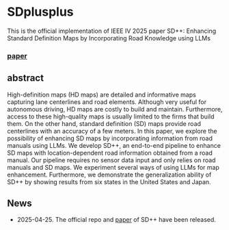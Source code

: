 # SDplusplus
This is the official implementation of IEEE IV 2025 paper SD++: Enhancing Standard Definition Maps by Incorporating Road Knowledge using LLMs

### [paper](https://arxiv.org/pdf/2502.02773v1)

## abstract
High-definition maps (HD maps) are detailed and informative maps capturing lane centerlines and road elements. Although very useful for autonomous driving, HD maps are costly to build and maintain. Furthermore, access to these high-quality maps is usually limited to the firms that build them. On the other hand,
standard definition (SD) maps provide road centerlines with an accuracy of a few meters. In this paper, we explore the possibility of enhancing SD maps by incorporating information from road manuals using LLMs. We develop SD++, an end-to-end pipeline to enhance SD maps with location-dependent road information obtained from a road manual. Our pipeline requires no sensor data input and only relies on road manuals and SD maps. We experiment several ways of using LLMs for map enhancement. Furthermore, we demonstrate the generalization ability of SD++ by showing results from six states in the United States and Japan.

## News
- 2025-04-25. The official repo and [paper](https://arxiv.org/pdf/2502.02773) of SD++ have been released.
